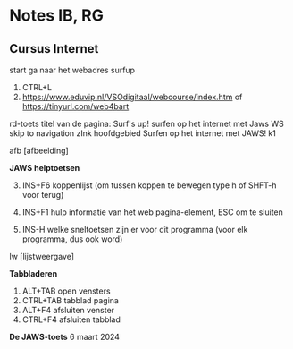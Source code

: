 # Notes IB, RG

## Cursus Internet

start ga naar het webadres surfup


1. CTRL+L
2. https://www.eduvip.nl/VSOdigitaal/webcourse/index.htm
	of https://tinyurl.com/web4bart

rd-toets
titel van de pagina: Surf's up! surfen op het internet met Jaws
WS
skip to navigation zInk
hoofdgebied
Surfen op het internet met JAWS! k1

afb [afbeelding]

**JAWS helptoetsen**

3. INS+F6 koppenlijst (om tussen koppen te bewegen type h of SHFT-h voor terug)
4. INS+F1 hulp informatie van het web pagina-element, ESC om te sluiten

5. INS-H welke sneltoetsen zijn er voor dit programma (voor elk programma, dus ook word)

lw [lijstweergave]

**Tabbladeren**

1. ALT+TAB open vensters
2. CTRL+TAB tabblad pagina
3. ALT+F4 afsluiten venster
4. CTRL+F4 afsluiten tabblad

**De JAWS-toets** 6 maart 2024



